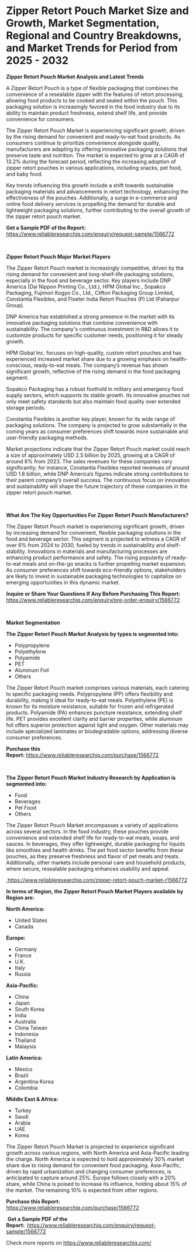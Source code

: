 <p><h1>Zipper Retort Pouch Market Size and Growth, Market Segmentation, Regional and Country Breakdowns, and Market Trends for Period from 2025 -  2032</h1></p><p><strong>Zipper Retort Pouch Market Analysis and Latest Trends</strong></p>
<p><p>A Zipper Retort Pouch is a type of flexible packaging that combines the convenience of a resealable zipper with the features of retort processing, allowing food products to be cooked and sealed within the pouch. This packaging solution is increasingly favored in the food industry due to its ability to maintain product freshness, extend shelf life, and provide convenience for consumers.</p><p>The Zipper Retort Pouch Market is experiencing significant growth, driven by the rising demand for convenient and ready-to-eat food products. As consumers continue to prioritize convenience alongside quality, manufacturers are adapting by offering innovative packaging solutions that preserve taste and nutrition. The market is expected to grow at a CAGR of 13.2% during the forecast period, reflecting the increasing adoption of zipper retort pouches in various applications, including snacks, pet food, and baby food.</p><p>Key trends influencing this growth include a shift towards sustainable packaging materials and advancements in retort technology, enhancing the effectiveness of the pouches. Additionally, a surge in e-commerce and online food delivery services is propelling the demand for durable and lightweight packaging solutions, further contributing to the overall growth of the zipper retort pouch market.</p></p>
<p><strong>Get a Sample PDF of the Report:&nbsp;</strong> <a href="https://www.reliableresearchiq.com/enquiry/request-sample/1566772?utm_campaign=2713&utm_medium=2&utm_source=Github&utm_content=ia&utm_term=22032025&utm_id=zipper-retort-pouch">https://www.reliableresearchiq.com/enquiry/request-sample/1566772</a></p>
<p>&nbsp;</p>
<p><strong>Zipper Retort Pouch Major Market Players</strong></p>
<p><p>The Zipper Retort Pouch market is increasingly competitive, driven by the rising demand for convenient and long-shelf-life packaging solutions, especially in the food and beverage sector. Key players include DNP America (Dai Nippon Printing Co., Ltd.), HPM Global Inc., Sopakco Packaging, Fujimori Kogyo Co., Ltd., Clifton Packaging Group Limited, Constantia Flexibles, and Floeter India Retort Pouches (P) Ltd (Paharpur Group).</p><p>DNP America has established a strong presence in the market with its innovative packaging solutions that combine convenience with sustainability. The company's continuous investment in R&D allows it to customize products for specific customer needs, positioning it for steady growth.</p><p>HPM Global Inc. focuses on high-quality, custom retort pouches and has experienced increased market share due to a growing emphasis on health-conscious, ready-to-eat meals. The company’s revenue has shown significant growth, reflective of the rising demand in the food packaging segment.</p><p>Sopakco Packaging has a robust foothold in military and emergency food supply sectors, which supports its stable growth. Its innovative pouches not only meet safety standards but also maintain food quality over extended storage periods.</p><p>Constantia Flexibles is another key player, known for its wide range of packaging solutions. The company is projected to grow substantially in the coming years as consumer preferences shift towards more sustainable and user-friendly packaging methods.</p><p>Market projections indicate that the Zipper Retort Pouch market could reach a size of approximately USD 2.5 billion by 2025, growing at a CAGR of around 6% from 2023. The sales revenues for these companies vary significantly; for instance, Constantia Flexibles reported revenues of around USD 1.8 billion, while DNP America’s figures indicate strong contributions to their parent company’s overall success. The continuous focus on innovation and sustainability will shape the future trajectory of these companies in the zipper retort pouch market.</p></p>
<p>&nbsp;</p>
<p><strong>What Are The Key Opportunities For Zipper Retort Pouch Manufacturers?</strong></p>
<p><p>The Zipper Retort Pouch market is experiencing significant growth, driven by increasing demand for convenient, flexible packaging solutions in the food and beverage sector. This segment is projected to witness a CAGR of over 6% from 2024 to 2030, fueled by trends in sustainability and shelf-stability. Innovations in materials and manufacturing processes are enhancing product performance and safety. The rising popularity of ready-to-eat meals and on-the-go snacks is further propelling market expansion. As consumer preferences shift towards eco-friendly options, stakeholders are likely to invest in sustainable packaging technologies to capitalize on emerging opportunities in this dynamic market.</p></p>
<p><strong>Inquire or Share Your Questions If Any Before Purchasing This Report:</strong> <a href="https://www.reliableresearchiq.com/enquiry/pre-order-enquiry/1566772?utm_campaign=2713&utm_medium=2&utm_source=Github&utm_content=ia&utm_term=22032025&utm_id=zipper-retort-pouch">https://www.reliableresearchiq.com/enquiry/pre-order-enquiry/1566772</a></p>
<p>&nbsp;</p>
<p><strong>Market Segmentation</strong></p>
<p><strong>The Zipper Retort Pouch Market Analysis by types is segmented into:</strong></p>
<p><ul><li>Polypropylene</li><li>Polyethylene</li><li>Polyamide</li><li>PET</li><li>Aluminum Foil</li><li>Others</li></ul></p>
<p><p>The Zipper Retort Pouch market comprises various materials, each catering to specific packaging needs. Polypropylene (PP) offers flexibility and durability, making it ideal for ready-to-eat meals. Polyethylene (PE) is known for its moisture resistance, suitable for frozen and refrigerated products. Polyamide (PA) enhances puncture resistance, extending shelf life. PET provides excellent clarity and barrier properties, while aluminum foil offers superior protection against light and oxygen. Other materials may include specialized laminates or biodegradable options, addressing diverse consumer preferences.</p></p>
<p><strong>Purchase this Report:&nbsp;</strong><a href="https://www.reliableresearchiq.com/purchase/1566772?utm_campaign=2713&utm_medium=2&utm_source=Github&utm_content=ia&utm_term=22032025&utm_id=zipper-retort-pouch">https://www.reliableresearchiq.com/purchase/1566772</a></p>
<p>&nbsp;</p>
<p><strong>The Zipper Retort Pouch Market Industry Research by Application is segmented into:</strong></p>
<p><ul><li>Food</li><li>Beverages</li><li>Pet Food</li><li>Others</li></ul></p>
<p><p>The Zipper Retort Pouch Market encompasses a variety of applications across several sectors. In the food industry, these pouches provide convenience and extended shelf life for ready-to-eat meals, soups, and sauces. In beverages, they offer lightweight, durable packaging for liquids like smoothies and health drinks. The pet food sector benefits from these pouches, as they preserve freshness and flavor of pet meals and treats. Additionally, other markets include personal care and household products, where secure, resealable packaging enhances usability and appeal.</p></p>
<p><a href="https://www.reliableresearchiq.com/zipper-retort-pouch-market-r1566772?utm_campaign=2713&utm_medium=2&utm_source=Github&utm_content=ia&utm_term=22032025&utm_id=zipper-retort-pouch">&nbsp;https://www.reliableresearchiq.com/zipper-retort-pouch-market-r1566772</a></p>
<p><strong>In terms of Region, the Zipper Retort Pouch Market Players available by Region are:</strong></p>
<p>
    <p> <strong> North America: </strong>
        <ul>
            <li>United States</li>
            <li>Canada</li>
        </ul>
        </p> 
    <p> <strong> Europe: </strong>
        <ul>
            <li>Germany</li>
            <li>France</li>
            <li>U.K.</li>
            <li>Italy</li>
            <li>Russia</li>
        </ul>
        </p> 
    <p> <strong> Asia-Pacific: </strong>
        <ul>
            <li>China</li>
            <li>Japan</li>
            <li>South Korea</li>
            <li>India</li>
            <li>Australia</li>
            <li>China Taiwan</li>
            <li>Indonesia</li>
            <li>Thailand</li>
            <li>Malaysia</li>
        </ul>
        </p> 
    <p> <strong> Latin America: </strong>
        <ul>
            <li>Mexico</li>
            <li>Brazil</li>
            <li>Argentina Korea</li>
            <li>Colombia</li>
        </ul>
        </p> 
    <p> <strong> Middle East & Africa: </strong>
        <ul>
            <li>Turkey</li>
            <li>Saudi</li>
            <li>Arabia</li>
            <li>UAE</li>
            <li>Korea</li>
        </ul>
    </p>
    </p>
<p><p>The Zipper Retort Pouch Market is projected to experience significant growth across various regions, with North America and Asia-Pacific leading the charge. North America is expected to hold approximately 30% market share due to rising demand for convenient food packaging. Asia-Pacific, driven by rapid urbanization and changing consumer preferences, is anticipated to capture around 25%. Europe follows closely with a 20% share, while China is poised to increase its influence, holding about 15% of the market. The remaining 10% is expected from other regions.</p></p>
<p><strong>Purchase this Report: </strong><a href="https://www.reliableresearchiq.com/purchase/1566772?utm_campaign=2713&utm_medium=2&utm_source=Github&utm_content=ia&utm_term=22032025&utm_id=zipper-retort-pouch">https://www.reliableresearchiq.com/purchase/1566772</a></p>
<p>&nbsp;<strong>Get a Sample PDF of the Report:&nbsp;&nbsp;</strong><a href="https://www.reliableresearchiq.com/enquiry/request-sample/1566772?utm_campaign=2713&utm_medium=2&utm_source=Github&utm_content=ia&utm_term=22032025&utm_id=zipper-retort-pouch">https://www.reliableresearchiq.com/enquiry/request-sample/1566772</a></p>
<p><strong></strong></p>
<p>Check more reports on <a href="https://www.reliableresearchiq.com/?utm_campaign=2713&utm_medium=2&utm_source=Github&utm_content=ia&utm_term=22032025&utm_id=zipper-retort-pouch">https://www.reliableresearchiq.com/</a></p>